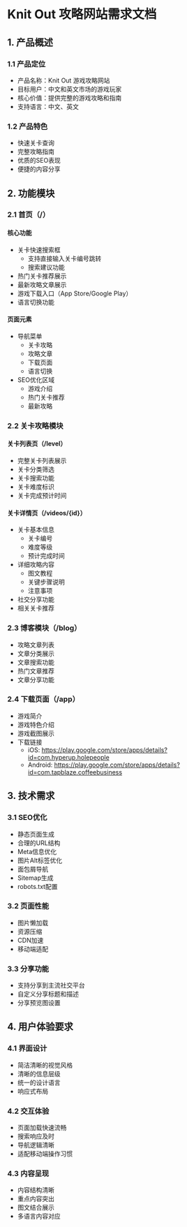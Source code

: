 # Knit Out 攻略网站需求文档

## 1. 产品概述
### 1.1 产品定位
- 产品名称：Knit Out 游戏攻略网站
- 目标用户：中文和英文市场的游戏玩家
- 核心价值：提供完整的游戏攻略和指南
- 支持语言：中文、英文

### 1.2 产品特色
- 快速关卡查询
- 完整攻略指南
- 优质的SEO表现
- 便捷的内容分享

## 2. 功能模块

### 2.1 首页（/）
#### 核心功能
- 关卡快速搜索框
  - 支持直接输入关卡编号跳转
  - 搜索建议功能
- 热门关卡推荐展示
- 最新攻略文章展示
- 游戏下载入口（App Store/Google Play）
- 语言切换功能

#### 页面元素
- 导航菜单
  - 关卡攻略
  - 攻略文章
  - 下载页面
  - 语言切换
- SEO优化区域
  - 游戏介绍
  - 热门关卡推荐
  - 最新攻略

### 2.2 关卡攻略模块
#### 关卡列表页（/level）
- 完整关卡列表展示
- 关卡分类筛选
- 关卡搜索功能
- 关卡难度标识
- 关卡完成预计时间

#### 关卡详情页（/videos/{id}）
- 关卡基本信息
  - 关卡编号
  - 难度等级
  - 预计完成时间
- 详细攻略内容
  - 图文教程
  - 关键步骤说明
  - 注意事项
- 社交分享功能
- 相关关卡推荐

### 2.3 博客模块（/blog）
- 攻略文章列表
- 文章分类展示
- 文章搜索功能
- 热门文章推荐
- 文章分享功能

### 2.4 下载页面（/app）
- 游戏简介
- 游戏特色介绍
- 游戏截图展示
- 下载链接
  - iOS: https://play.google.com/store/apps/details?id=com.hyperup.holepeople
  - Android: https://play.google.com/store/apps/details?id=com.tapblaze.coffeebusiness

## 3. 技术需求

### 3.1 SEO优化
- 静态页面生成
- 合理的URL结构
- Meta信息优化
- 图片Alt标签优化
- 面包屑导航
- Sitemap生成
- robots.txt配置

### 3.2 页面性能
- 图片懒加载
- 资源压缩
- CDN加速
- 移动端适配

### 3.3 分享功能
- 支持分享到主流社交平台
- 自定义分享标题和描述
- 分享预览图设置

## 4. 用户体验要求

### 4.1 界面设计
- 简洁清晰的视觉风格
- 清晰的信息层级
- 统一的设计语言
- 响应式布局

### 4.2 交互体验
- 页面加载快速流畅
- 搜索响应及时
- 导航逻辑清晰
- 适配移动端操作习惯

### 4.3 内容呈现
- 内容结构清晰
- 重点内容突出
- 图文结合展示
- 多语言内容对应
